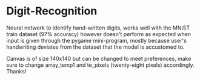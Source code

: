 # Digit-Recognition
Neural network to identify hand-written digits, works well with the MNIST train dataset (97% accuracy) however doesn't perform as expected when input is given through the pygame mini-program, mostly because user's handwriting deviates from the dataset that the model is accustomed to. 

Canvas is of size 140x140 but can be changed to meet preferences, make sure to change array_temp1 and te_pixels (twenty-eight pixels) accordingly. Thanks!
